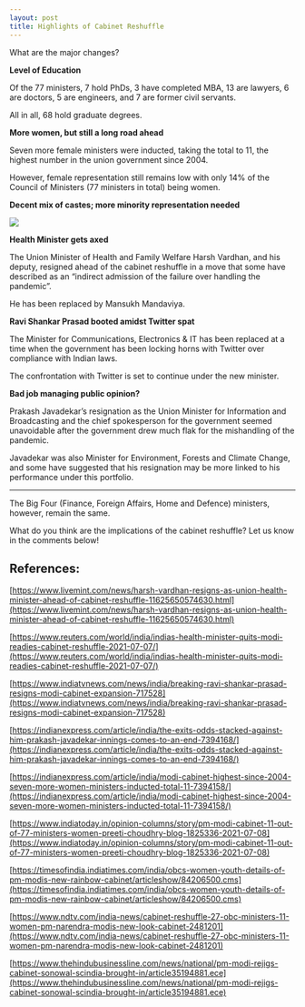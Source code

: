 ```yaml
---
layout: post
title: Highlights of Cabinet Reshuffle
---
```


What are the major changes?

**Level of Education**

  

Of the 77 ministers, 7 hold PhDs, 3 have completed MBA, 13 are lawyers, 6 are doctors, 5 are engineers, and 7 are former civil servants.

  

All in all, 68 hold graduate degrees.

  

**More women, but still a long road ahead**

  

Seven more female ministers were inducted, taking the total to 11, the highest number in the union government since 2004.

  

However, female representation still remains low with only 14% of the Council of Ministers (77 ministers in total) being women.

  

**Decent mix of castes; more minority representation needed**

  

![](https://lh3.googleusercontent.com/GRMPLAFsuVZ7y5UlmU4bHcz256oedGK8ffsY7nN73ZU1plcZlxkWSaQ8Pkyequ_qKdiBSUMgOSoK5BG1AjLQvQUNB6gguG6L1e2RFXbLbEV9C1BSH5BKRm2swMPjzOBW7sMbJ0jT)

  

**Health Minister gets axed**

  

The Union Minister of Health and Family Welfare Harsh Vardhan, and his deputy, resigned ahead of the cabinet reshuffle in a move that some have described as an “indirect admission of the failure over handling the pandemic”.

  

He has been replaced by Mansukh Mandaviya.

  

**Ravi Shankar Prasad booted amidst Twitter spat**

  

The Minister for Communications, Electronics & IT has been replaced at a time when the government has been locking horns with Twitter over compliance with Indian laws.

The confrontation with Twitter is set to continue under the new minister. 

  

**Bad job managing public opinion?**

  

Prakash Javadekar’s resignation as the Union Minister for Information and Broadcasting and the chief spokesperson for the government seemed unavoidable after the government drew much flak for the mishandling of the pandemic.

  

Javadekar was also Minister for Environment, Forests and Climate Change, and some have suggested that his resignation may be more linked to his performance under this portfolio.

  

---

  

The Big Four (Finance, Foreign Affairs, Home and Defence) ministers, however, remain the same.

  

What do you think are the implications of the cabinet reshuffle? Let us know in the comments below!

  
  

## References:

[https://www.livemint.com/news/harsh-vardhan-resigns-as-union-health-minister-ahead-of-cabinet-reshuffle-11625650574630.html](https://www.livemint.com/news/harsh-vardhan-resigns-as-union-health-minister-ahead-of-cabinet-reshuffle-11625650574630.html)

[https://www.reuters.com/world/india/indias-health-minister-quits-modi-readies-cabinet-reshuffle-2021-07-07/](https://www.reuters.com/world/india/indias-health-minister-quits-modi-readies-cabinet-reshuffle-2021-07-07/)

[https://www.indiatvnews.com/news/india/breaking-ravi-shankar-prasad-resigns-modi-cabinet-expansion-717528](https://www.indiatvnews.com/news/india/breaking-ravi-shankar-prasad-resigns-modi-cabinet-expansion-717528)

[https://indianexpress.com/article/india/the-exits-odds-stacked-against-him-prakash-javadekar-innings-comes-to-an-end-7394168/](https://indianexpress.com/article/india/the-exits-odds-stacked-against-him-prakash-javadekar-innings-comes-to-an-end-7394168/)

[https://indianexpress.com/article/india/modi-cabinet-highest-since-2004-seven-more-women-ministers-inducted-total-11-7394158/](https://indianexpress.com/article/india/modi-cabinet-highest-since-2004-seven-more-women-ministers-inducted-total-11-7394158/)

[https://www.indiatoday.in/opinion-columns/story/pm-modi-cabinet-11-out-of-77-ministers-women-preeti-choudhry-blog-1825336-2021-07-08](https://www.indiatoday.in/opinion-columns/story/pm-modi-cabinet-11-out-of-77-ministers-women-preeti-choudhry-blog-1825336-2021-07-08)

[https://timesofindia.indiatimes.com/india/obcs-women-youth-details-of-pm-modis-new-rainbow-cabinet/articleshow/84206500.cms](https://timesofindia.indiatimes.com/india/obcs-women-youth-details-of-pm-modis-new-rainbow-cabinet/articleshow/84206500.cms)

[https://www.ndtv.com/india-news/cabinet-reshuffle-27-obc-ministers-11-women-pm-narendra-modis-new-look-cabinet-2481201](https://www.ndtv.com/india-news/cabinet-reshuffle-27-obc-ministers-11-women-pm-narendra-modis-new-look-cabinet-2481201)

[https://www.thehindubusinessline.com/news/national/pm-modi-rejigs-cabinet-sonowal-scindia-brought-in/article35194881.ece](https://www.thehindubusinessline.com/news/national/pm-modi-rejigs-cabinet-sonowal-scindia-brought-in/article35194881.ece)
